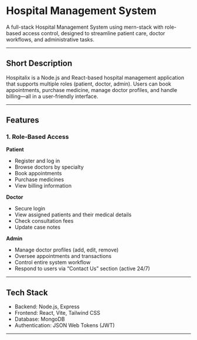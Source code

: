 # Hospital Management System

A full-stack Hospital Management System using mern-stack with role-based access control, designed to streamline patient care, doctor workflows, and administrative tasks.

---

## Short Description

Hospitalix is a Node.js and React-based hospital management application that supports multiple roles (patient, doctor, admin). Users can book appointments, purchase medicine, manage doctor profiles, and handle billing—all in a user-friendly interface.

---

## Features

### 1. Role-Based Access

**Patient**
- Register and log in
- Browse doctors by specialty
- Book appointments
- Purchase medicines
- View billing information

**Doctor**
- Secure login
- View assigned patients and their medical details
- Check consultation fees
- Update case notes

**Admin**
- Manage doctor profiles (add, edit, remove)
- Oversee appointments and transactions
- Control entire system workflow
- Respond to users via “Contact Us” section (active 24/7)

---

## Tech Stack

- Backend: Node.js, Express
- Frontend: React, Vite, Tailwind CSS
- Database: MongoDB 
- Authentication: JSON Web Tokens (JWT)

---

